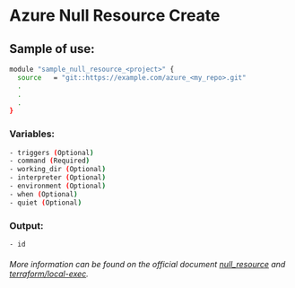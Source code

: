 # Azure Null Resource Create

## Sample of use:

```bash
module "sample_null_resource_<project>" {
  source   = "git::https://example.com/azure_<my_repo>.git"
  .
  .
  .
}
```

### Variables:

```bash
- triggers (Optional)
- command (Required)
- working_dir (Optional)
- interpreter (Optional)
- environment (Optional)
- when (Optional)
- quiet (Optional)
```

### Output:

```bash
- id
```

###### More information can be found on the official document [null_resource](https://registry.terraform.io/providers/hashicorp/null/latest/docs/resources/resource) and [terraform/local-exec](https://developer.hashicorp.com/terraform/language/resources/provisioners/local-exec).